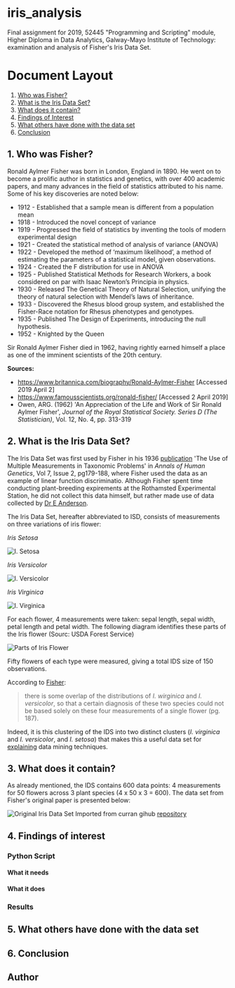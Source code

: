 # iris_analysis
Final assignment for 2019, 52445 "Programming and Scripting" module, Higher Diploma in Data Analytics, Galway-Mayo Institute of Technology: examination and analysis of Fisher's Iris Data Set.

# Document Layout
1. [Who was Fisher?](https://github.com/thomas-roux/iris_analysis#who-was-fisher)
2. [What is the Iris Data Set?](https://github.com/thomas-roux/iris_analysis#what-is-the-iris-data-set)
3. [What does it contain?](https://github.com/thomas-roux/iris_analysis#what-does-it-contain)
4. [Findings of Interest](https://github.com/thomas-roux/iris_analysis#findings-of-interest)
5. [What others have done with the data set](https://github.com/thomas-roux/iris_analysis#what-others-have-done-with-the-data-set)
6. [Conclusion](https://github.com/thomas-roux/iris_analysis#conclusion)


## 1. Who was Fisher?
Ronald Aylmer Fisher was born in London, England in 1890. He went on to become a prolific author in statistics and genetics, with over 400 academic papers, and many advances in the field of statistics attributed to his name. Some of his key discoveries are noted below:

* 1912 -	Established that a sample mean is different from a population mean
* 1918 - 	Introduced the novel concept of variance
* 1919 - 	Progressed the field of statistics by inventing the tools of modern experimental design
* 1921 - 	Created the statistical method of analysis of variance (ANOVA) 
* 1922 - 	Developed the method of ‘maximum likelihood’, a method of estimating the parameters of a statistical model, given observations.
* 1924 - 	Created the F distribution for use in ANOVA
* 1925 -	Published Statistical Methods for Research Workers, a book considered on par with Isaac Newton’s Principia in physics.
* 1930 - 	Released The Genetical Theory of Natural Selection, unifying the theory of natural selection with Mendel’s laws of inheritance.
* 1933 -	Discovered the Rhesus blood group system, and established the Fisher-Race notation for Rhesus phenotypes and genotypes. 
* 1935 - 	Published The Design of Experiments, introducing the null hypothesis.
* 1952 -	Knighted by the Queen

Sir Ronald Aylmer Fisher died in 1962, having rightly earned himself a place as one of the imminent scientists of the 20th century.

**Sources:**    
- https://www.britannica.com/biography/Ronald-Aylmer-Fisher [Accessed 2019 April 2]
- https://www.famousscientists.org/ronald-fisher/ [Accessed 2 April 2019]
- Owen, ARG. (1962) 'An Appreciation of the Life and Work of Sir Ronald Aylmer Fisher', *Journal of the Royal Statistical    Society.   Series D (The Statistician)*, Vol. 12, No. 4, pp. 313-319

## 2. What is the Iris Data Set?
The Iris Data Set was first used by Fisher in his 1936 [publication](https://onlinelibrary.wiley.com/doi/abs/10.1111/j.1469-1809.1936.tb02137.x) 'The Use of Multiple Measurements in Taxonomic Problems' in *Annals of Human Genetics*, Vol 7, Issue 2, pg179-188, where Fisher used the data as an example of linear function discriminatio. Although Fisher spent time conducting plant-breeding expirements at the Rothamsted Experimental Station, he did not collect this data himself, but rather made use of data collected by [Dr E Anderson](https://en.wikipedia.org/wiki/Edgar_Anderson). 

The Iris Data Set, hereafter abbreviated to ISD, consists of measurements on three variations of iris flower: 

*Iris Setosa* 

![I. Setosa](https://upload.wikimedia.org/wikipedia/commons/thumb/a/a7/Irissetosa1.jpg/800px-Irissetosa1.jpg) 

*Iris Versicolor* 

![I. Versicolor](https://upload.wikimedia.org/wikipedia/commons/thumb/d/db/Iris_versicolor_4.jpg/1600px-Iris_versicolor_4.jpg) 

*Iris Virginica* 

![I. Virginica](https://upload.wikimedia.org/wikipedia/commons/thumb/9/9f/Iris_virginica.jpg/1472px-Iris_virginica.jpg)


For each flower, 4 measurements were taken: sepal length, sepal width, petal length and petal width. The following diagram identifies these parts of the Iris flower (Sourc: USDA Forest Service) 

![Parts of Iris Flower](https://www.fs.fed.us/wildflowers/beauty/iris/images/blueflagiris_flower_lg.jpg)

Fifty flowers of each type were measured, giving a total IDS size of 150 observations. 

According to [Fisher](https://onlinelibrary.wiley.com/doi/abs/10.1111/j.1469-1809.1936.tb02137.x):

>there is some overlap of the distributions of *I. wirginica* and *I. versicolor*, so that a certain diagnosis of these two species could not be based solely on these four measurements of a single flower (pg. 187).

Indeed, it is this clustering of the IDS into two distinct clusters (*I. virginica* and *I. versicolor*, and *I. setosa*) that makes this a useful data set for [explaining](https://en.wikipedia.org/wiki/Iris_flower_data_set#cite_note-anderson35-3) data mining techniques. 

## 3. What does it contain?
As already mentioned, the IDS contains 600 data points: 4 measurements for 50 flowers across 3 plant species (4 x 50 x 3 = 600). The data set from Fisher's original paper is presented below:

![Original Iris Data Set]()
Imported from curran gihub [repository](https://gist.github.com/curran/a08a1080b88344b0c8a7#file-iris-csv)

## 4. Findings of interest

### Python Script
#### What it needs
#### What it does

### Results

## 5. What others have done with the data set

## 6. Conclusion

## Author

